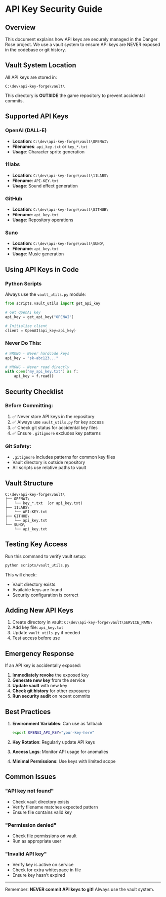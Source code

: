 # API Key Security Guide

## Overview

This document explains how API keys are securely managed in the Danger Rose project. We use a vault system to ensure API keys are NEVER exposed in the codebase or git history.

## Vault System Location

All API keys are stored in:
```
C:\dev\api-key-forge\vault\
```

This directory is **OUTSIDE** the game repository to prevent accidental commits.

## Supported API Keys

### OpenAI (DALL-E)
- **Location**: `C:\dev\api-key-forge\vault\OPENAI\`
- **Filenames**: `api_key.txt` or `key_*.txt`
- **Usage**: Character sprite generation

### 11labs
- **Location**: `C:\dev\api-key-forge\vault\11LABS\`
- **Filename**: `API-KEY.txt`
- **Usage**: Sound effect generation

### GitHub
- **Location**: `C:\dev\api-key-forge\vault\GITHUB\`
- **Filename**: `api_key.txt`
- **Usage**: Repository operations

### Suno
- **Location**: `C:\dev\api-key-forge\vault\SUNO\`
- **Filename**: `api_key.txt`
- **Usage**: Music generation

## Using API Keys in Code

### Python Scripts

Always use the `vault_utils.py` module:

```python
from scripts.vault_utils import get_api_key

# Get OpenAI key
api_key = get_api_key("OPENAI")

# Initialize client
client = OpenAI(api_key=api_key)
```

### Never Do This:

```python
# WRONG - Never hardcode keys
api_key = "sk-abc123..."

# WRONG - Never read directly
with open("my_api_key.txt") as f:
    api_key = f.read()
```

## Security Checklist

### Before Committing:
1. ✅ Never store API keys in the repository
2. ✅ Always use `vault_utils.py` for key access
3. ✅ Check git status for accidental key files
4. ✅ Ensure `.gitignore` excludes key patterns

### Git Safety:
- `.gitignore` includes patterns for common key files
- Vault directory is outside repository
- All scripts use relative paths to vault

## Vault Structure

```
C:\dev\api-key-forge\vault\
├── OPENAI\
│   └── key_*.txt  (or api_key.txt)
├── 11LABS\
│   └── API-KEY.txt
├── GITHUB\
│   └── api_key.txt
└── SUNO\
    └── api_key.txt
```

## Testing Key Access

Run this command to verify vault setup:
```bash
python scripts/vault_utils.py
```

This will check:
- Vault directory exists
- Available keys are found
- Security configuration is correct

## Adding New API Keys

1. Create directory in vault: `C:\dev\api-key-forge\vault\SERVICE_NAME\`
2. Add key file: `api_key.txt`
3. Update `vault_utils.py` if needed
4. Test access before use

## Emergency Response

If an API key is accidentally exposed:

1. **Immediately revoke** the exposed key
2. **Generate new key** from the service
3. **Update vault** with new key
4. **Check git history** for other exposures
5. **Run security audit** on recent commits

## Best Practices

1. **Environment Variables**: Can use as fallback
   ```bash
   export OPENAI_API_KEY="your-key-here"
   ```

2. **Key Rotation**: Regularly update API keys
3. **Access Logs**: Monitor API usage for anomalies
4. **Minimal Permissions**: Use keys with limited scope

## Common Issues

### "API key not found"
- Check vault directory exists
- Verify filename matches expected pattern
- Ensure file contains valid key

### "Permission denied"
- Check file permissions on vault
- Run as appropriate user

### "Invalid API key"
- Verify key is active on service
- Check for extra whitespace in file
- Ensure key hasn't expired

---

Remember: **NEVER commit API keys to git!** Always use the vault system.